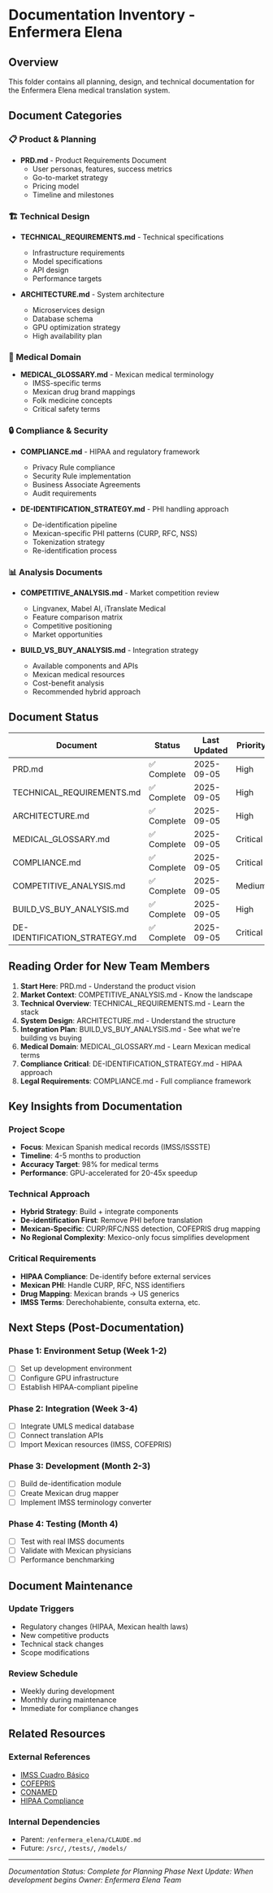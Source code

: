 # Documentation Inventory - Enfermera Elena

## Overview
This folder contains all planning, design, and technical documentation for the Enfermera Elena medical translation system.

## Document Categories

### 📋 Product & Planning
- **PRD.md** - Product Requirements Document
  - User personas, features, success metrics
  - Go-to-market strategy
  - Pricing model
  - Timeline and milestones

### 🏗️ Technical Design
- **TECHNICAL_REQUIREMENTS.md** - Technical specifications
  - Infrastructure requirements
  - Model specifications
  - API design
  - Performance targets
  
- **ARCHITECTURE.md** - System architecture
  - Microservices design
  - Database schema
  - GPU optimization strategy
  - High availability plan

### 🏥 Medical Domain
- **MEDICAL_GLOSSARY.md** - Mexican medical terminology
  - IMSS-specific terms
  - Mexican drug brand mappings
  - Folk medicine concepts
  - Critical safety terms

### 🔒 Compliance & Security
- **COMPLIANCE.md** - HIPAA and regulatory framework
  - Privacy Rule compliance
  - Security Rule implementation
  - Business Associate Agreements
  - Audit requirements

- **DE-IDENTIFICATION_STRATEGY.md** - PHI handling approach
  - De-identification pipeline
  - Mexican-specific PHI patterns (CURP, RFC, NSS)
  - Tokenization strategy
  - Re-identification process

### 📊 Analysis Documents
- **COMPETITIVE_ANALYSIS.md** - Market competition review
  - Lingvanex, Mabel AI, iTranslate Medical
  - Feature comparison matrix
  - Competitive positioning
  - Market opportunities

- **BUILD_VS_BUY_ANALYSIS.md** - Integration strategy
  - Available components and APIs
  - Mexican medical resources
  - Cost-benefit analysis
  - Recommended hybrid approach

## Document Status

| Document | Status | Last Updated | Priority |
|----------|--------|--------------|----------|
| PRD.md | ✅ Complete | 2025-09-05 | High |
| TECHNICAL_REQUIREMENTS.md | ✅ Complete | 2025-09-05 | High |
| ARCHITECTURE.md | ✅ Complete | 2025-09-05 | High |
| MEDICAL_GLOSSARY.md | ✅ Complete | 2025-09-05 | Critical |
| COMPLIANCE.md | ✅ Complete | 2025-09-05 | Critical |
| COMPETITIVE_ANALYSIS.md | ✅ Complete | 2025-09-05 | Medium |
| BUILD_VS_BUY_ANALYSIS.md | ✅ Complete | 2025-09-05 | High |
| DE-IDENTIFICATION_STRATEGY.md | ✅ Complete | 2025-09-05 | Critical |

## Reading Order for New Team Members

1. **Start Here**: PRD.md - Understand the product vision
2. **Market Context**: COMPETITIVE_ANALYSIS.md - Know the landscape
3. **Technical Overview**: TECHNICAL_REQUIREMENTS.md - Learn the stack
4. **System Design**: ARCHITECTURE.md - Understand the structure
5. **Integration Plan**: BUILD_VS_BUY_ANALYSIS.md - See what we're building vs buying
6. **Medical Domain**: MEDICAL_GLOSSARY.md - Learn Mexican medical terms
7. **Compliance Critical**: DE-IDENTIFICATION_STRATEGY.md - HIPAA approach
8. **Legal Requirements**: COMPLIANCE.md - Full compliance framework

## Key Insights from Documentation

### Project Scope
- **Focus**: Mexican Spanish medical records (IMSS/ISSSTE)
- **Timeline**: 4-5 months to production
- **Accuracy Target**: 98% for medical terms
- **Performance**: GPU-accelerated for 20-45x speedup

### Technical Approach
- **Hybrid Strategy**: Build + integrate components
- **De-identification First**: Remove PHI before translation
- **Mexican-Specific**: CURP/RFC/NSS detection, COFEPRIS drug mapping
- **No Regional Complexity**: Mexico-only focus simplifies development

### Critical Requirements
- **HIPAA Compliance**: De-identify before external services
- **Mexican PHI**: Handle CURP, RFC, NSS identifiers
- **Drug Mapping**: Mexican brands → US generics
- **IMSS Terms**: Derechohabiente, consulta externa, etc.

## Next Steps (Post-Documentation)

### Phase 1: Environment Setup (Week 1-2)
- [ ] Set up development environment
- [ ] Configure GPU infrastructure
- [ ] Establish HIPAA-compliant pipeline

### Phase 2: Integration (Week 3-4)
- [ ] Integrate UMLS medical database
- [ ] Connect translation APIs
- [ ] Import Mexican resources (IMSS, COFEPRIS)

### Phase 3: Development (Month 2-3)
- [ ] Build de-identification module
- [ ] Create Mexican drug mapper
- [ ] Implement IMSS terminology converter

### Phase 4: Testing (Month 4)
- [ ] Test with real IMSS documents
- [ ] Validate with Mexican physicians
- [ ] Performance benchmarking

## Document Maintenance

### Update Triggers
- Regulatory changes (HIPAA, Mexican health laws)
- New competitive products
- Technical stack changes
- Scope modifications

### Review Schedule
- Weekly during development
- Monthly during maintenance
- Immediate for compliance changes

## Related Resources

### External References
- [IMSS Cuadro Básico](http://www.imss.gob.mx/profesionales-salud/cuadro-basico)
- [COFEPRIS](https://www.gob.mx/cofepris)
- [CONAMED](https://www.gob.mx/conamed)
- [HIPAA Compliance](https://www.hhs.gov/hipaa)

### Internal Dependencies
- Parent: `/enfermera_elena/CLAUDE.md`
- Future: `/src/`, `/tests/`, `/models/`

---
*Documentation Status: Complete for Planning Phase*
*Next Update: When development begins*
*Owner: Enfermera Elena Team*